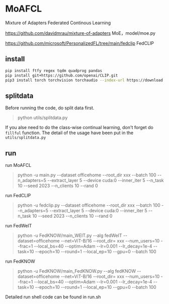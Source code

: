# MoAFCL
Mixture of Adapters Federated Continous Learning

https://github.com/davidmrau/mixture-of-adapters MoE，model/moe.py

https://github.com/microsoft/PersonalizedFL/tree/main/fedclip FedCLIP

## install

```bash
pip install ftfy regex tqdm quadprog pandas
pip install git+https://github.com/openai/CLIP.git
pip3 install torch torchvision torchaudio --index-url https://download.pytorch.org/whl/cu118
```
## splitdata
Before running the code, do split data first.

> python utils/splitdata.py

If you alse need to do the class-wise continual learning, don't forget do `fillful` function. The detail of the usage have been put in the `utils/splitdata.py` 

## run

run MoAFCL
> python -u main.py --dataset officehome --root_dir xxx --batch 100  --n_adapters=5 --extract_layer 5  --device cuda:0 --inner_iter 5 --n_task 10 --seed 2023 --n_clients 10 --rand 0 

run FedCLIP
> python -u fedclip.py --dataset officehome --root_dir xxx --batch 100  --n_adapters=5 --extract_layer 5  --device cuda:0 --inner_iter 5 --n_task 10 --seed 2023 --n_clients 10 --rand 0 

run FedWeIT
> python -u FedKNOW/main_WEIT.py --alg fedWeIT  --dataset=officehome --net=ViT-B/16 --root_dir= xxx --num_users=10 --frac=1 --local_bs=40 --optim=Adam --lr=0.001 --lr_decay=1e-4 --task=10 --epoch=10 --round=1  --local_ep=10  --gpu=0 --batch 100

run FedKNOW
> python -u FedKNOW/main_FedKNOW.py --alg fedKNOW  --dataset=officehome --net=ViT-B/16 --root_dir= xxx --num_users=10 --frac=1 --local_bs=40 --optim=Adam --lr=0.001 --lr_decay=1e-4 --task=10 --epoch=10 --round=1  --local_ep=10  --gpu=0 --batch 100

Detailed run shell code can be found in run.sh
